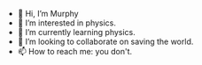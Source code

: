 - 👋 Hi, I’m Murphy
- 👀 I’m interested in physics. 
- 🌱 I’m currently learning physics.
- 💞️ I’m looking to collaborate on saving the world.
- 📫 How to reach me: you don't.

<!---
NanoKaano/NanoKaano is a ✨ special ✨ repository because its `README.md` (this file) appears on your GitHub profile.
You can click the Preview link to take a look at your changes.
--->
